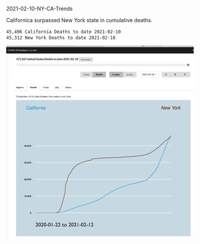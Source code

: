 2021-02-10-NY-CA-Trends

Californica surpassed New York state in cumulative deaths.

```
45,496 California Deaths to date 2021-02-10
45,312 New York Deaths to date 2021-02-10
```

![](./2021-02-10-NY-CA-Trends.png)
